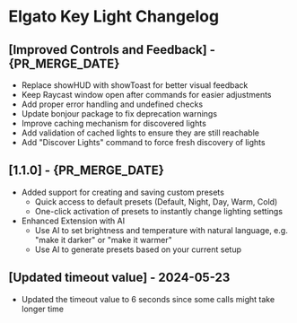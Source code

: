 # Elgato Key Light Changelog

## [Improved Controls and Feedback] - {PR_MERGE_DATE}

- Replace showHUD with showToast for better visual feedback
- Keep Raycast window open after commands for easier adjustments
- Add proper error handling and undefined checks
- Update bonjour package to fix deprecation warnings
- Improve caching mechanism for discovered lights
- Add validation of cached lights to ensure they are still reachable
- Add "Discover Lights" command to force fresh discovery of lights

## [1.1.0] - {PR_MERGE_DATE}

- Added support for creating and saving custom presets
  - Quick access to default presets (Default, Night, Day, Warm, Cold)
  - One-click activation of presets to instantly change lighting settings
- Enhanced Extension with AI
  - Use AI to set brightness and temperature with natural language, e.g. "make it darker" or "make it warmer"
  - Use AI to generate presets based on your current setup

## [Updated timeout value] - 2024-05-23

- Updated the timeout value to 6 seconds since some calls might take longer time
